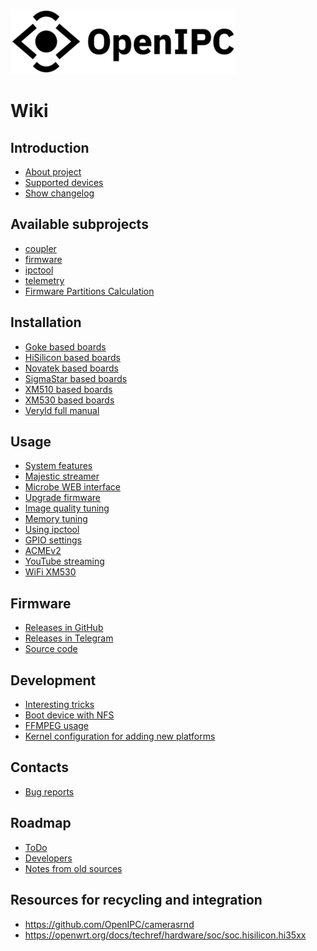 ![OpenIPC logo][logo]

Wiki
====

## Introduction
* [About project](transfer-menu-index.md)
* [Supported devices](https://openipc.org/wiki/en/guide-supported-devices)
* [Show changelog](transfer-show-changelog.md)

## Available subprojects
* [coupler](https://openipc.org/coupler)
* [firmware](https://openipc.org/firmware)
* [ipctool](https://openipc.org/ipctool)
* [telemetry](https://openipc.org/telemetry)
* [Firmware Partitions Calculation](https://themactep.com/tools/firmware-partitions-calculation)

## Installation
* [Goke based boards](transfer-install-goke.md)
* [HiSilicon based boards](transfer-install-hisi.md)
* [Novatek based boards](transfer-install-novatek.md)
* [SigmaStar based boards](transfer-install-ssc335.md)
* [XM510 based boards](transfer-install-xm510.md)
* [XM530 based boards](transfer-install-xm530.md)
* [Veryld full manual](transfer-old-manual.md)

## Usage
* [System features](transfer-system-features.md)
* [Majestic streamer](transfer-majestic-streamer.md)
* [Microbe WEB interface](transfer-microbe-web.md)
* [Upgrade firmware](transfer-sysupgrade.md)
* [Image quality tuning](transfer-image-quality-tuning.md)
* [Memory tuning](transfer-memory-tuning.md)
* [Using ipctool](transfer-example-ipctool.md)
* [GPIO settings](transfer-gpio-settings.md)
* [ACMEv2](transfer-acmev2.md)
* [YouTube streaming](transfer-youtube-streaming.md)
* [WiFi XM530](transfer-wifi-xm530.md)

## Firmware
* [Releases in GitHub](https://github.com/OpenIPC/firmware/releases/tag/latest)
* [Releases in Telegram](https://t.me/s/openipc_dev)
* [Source code](transfer-source-code.md)

## Development
* [Interesting tricks](transfer-dev-tricks.md)
* [Boot device with NFS](transfer-dev-nfs-boot.md)
* [FFMPEG usage](transfer-dev-ffmpeg-usage.md)
* [Kernel configuration for adding new platforms](transfer-integration-kernel.md)

## Contacts
* [Bug reports](https://github.com/OpenIPC/firmware/issues)

## Roadmap
* [ToDo](transfer-todo-all.md)
* [Developers](transfer-developers.md)
* [Notes from old sources](transfer-notes-for-resorting.md)

## Resources for recycling and integration
* <https://github.com/OpenIPC/camerasrnd>
* <https://openwrt.org/docs/techref/hardware/soc/soc.hisilicon.hi35xx>

[logo]: ../images/logo_openipc.png
